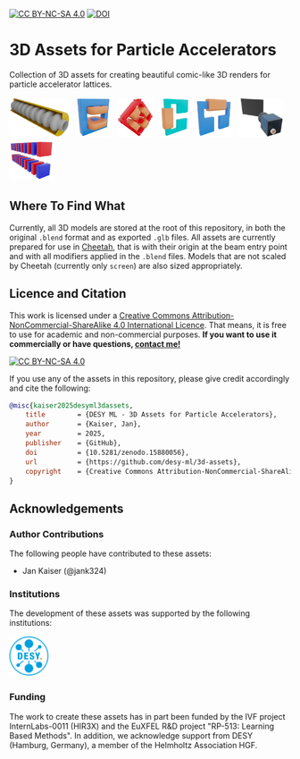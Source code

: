 [![CC BY-NC-SA 4.0][cc-by-nc-sa-shield]][cc-by-nc-sa]
[![DOI](https://zenodo.org/badge/doi/10.5281/zenodo.15880056.svg)](https://doi.org/10.5281/zenodo.15880056)

<!-- [![coverage report](https://gitlab.com/araffin/stable-baselines3/badges/master/coverage.svg)](https://gitlab.com/araffin/stable-baselines3/-/commits/master) -->

# 3D Assets for Particle Accelerators

<!-- <img src="https://github.com/desy-ml/cheetah/raw/master/images/logo.png" align="right" width="25%"/> -->

Collection of 3D assets for creating beautiful comic-like 3D renders for particle accelerator lattices.

<img src="images/cavity.png" alt="DESY" style="height: 5em;" vspace="2em"/>&nbsp;&nbsp;
<img src="images/dipole.png" alt="DESY" style="height: 5em;" vspace="2em"/>&nbsp;&nbsp;
<img src="images/quadrupole.png" alt="DESY" style="height: 5em;" vspace="2em"/>&nbsp;&nbsp;
<img src="images/horizontal_corrector.png" alt="DESY" style="height: 5em;" vspace="2em"/>&nbsp;&nbsp;
<img src="images/vertical_corrector.png" alt="DESY" style="height: 5em;" vspace="2em"/>&nbsp;&nbsp;
<img src="images/screen.png" alt="DESY" style="height: 5em;" vspace="2em"/>&nbsp;&nbsp;
<img src="images/undulator.png" alt="DESY" style="height: 5em;" vspace="2em"/>&nbsp;&nbsp;

## Where To Find What

Currently, all 3D models are stored at the root of this repository, in both the original `.blend` format and as exported `.glb` files. All assets are currently prepared for use in [Cheetah](https://github.com/desy-ml/cheetah), that is with their origin at the beam entry point and with all modifiers applied in the `.blend` files. Models that are not scaled by Cheetah (currently only `screen`) are also sized appropriately.

## Licence and Citation

This work is licensed under a [Creative Commons Attribution-NonCommercial-ShareAlike 4.0 International Licence][cc-by-nc-sa].
That means, it is free to use for academic and non-commercial purposes. **If you want to use it commercially or have questions, [contact me!](mailto:jan.kaiser@desy.de)**

[![CC BY-NC-SA 4.0][cc-by-nc-sa-image]][cc-by-nc-sa]

[cc-by-nc-sa]: http://creativecommons.org/licenses/by-nc-sa/4.0/
[cc-by-nc-sa-image]: https://licensebuttons.net/l/by-nc-sa/4.0/88x31.png
[cc-by-nc-sa-shield]: https://img.shields.io/badge/License-CC%20BY--NC--SA%204.0-lightgrey.svg

If you use any of the assets in this repository, please give credit accordingly and cite the following:

```bibtex
@misc{kaiser2025desyml3dassets,
    title        = {DESY ML - 3D Assets for Particle Accelerators},
    author       = {Kaiser, Jan},
    year         = 2025,
    publisher    = {GitHub},
    doi          = {10.5281/zenodo.15880056},
    url          = {https://github.com/desy-ml/3d-assets},
    copyright    = {Creative Commons Attribution-NonCommercial-ShareAlike 4.0 International Licence}
}
```

## Acknowledgements

### Author Contributions

The following people have contributed to these assets:

- Jan Kaiser (@jank324)

### Institutions

The development of these assets was supported by the following institutions:

<img src="images/desy.png" alt="DESY" style="width: 5em;" vspace="2em"/>&nbsp;&nbsp;

### Funding

The work to create these assets has in part been funded by the IVF project InternLabs-0011 (HIR3X) and the EuXFEL R&D project "RP-513: Learning Based Methods".
In addition, we acknowledge support from DESY (Hamburg, Germany), a member of the Helmholtz Association HGF.
